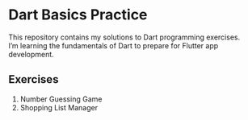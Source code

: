 # Dart Basics Practice

This repository contains my solutions to Dart programming exercises.  
I’m learning the fundamentals of Dart to prepare for Flutter app development.  

## Exercises
1. Number Guessing Game  
2. Shopping List Manager

<!--
3. Multiplication Table
4. ATM Machine Simulation  
5. FizzBuzz with a Twist  
-->
